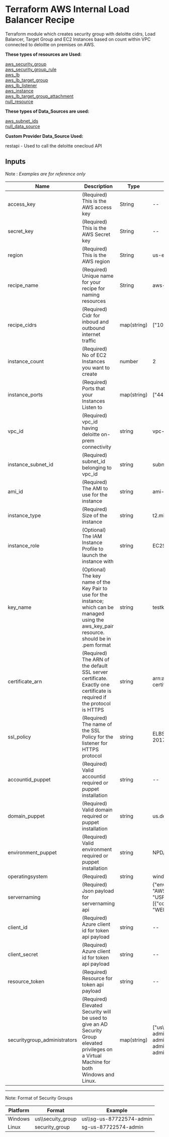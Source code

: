 # **Terraform AWS Internal Load Balancer Recipe**

Terraform module which creates security group with deloitte cidrs, Load Balancer, Target Group and EC2 Instances based on count within VPC connected to deloitte on premises on AWS.

**These types of resources are Used:**

[aws_security_group](https://www.terraform.io/docs/providers/aws/r/security_group.html) \
[aws_security_group_rule](https://www.terraform.io/docs/providers/aws/r/security_group_rule.html) \
[aws_lb](https://www.terraform.io/docs/providers/aws/r/lb.html) \
[aws_lb_target_group](https://www.terraform.io/docs/providers/aws/r/lb_target_group.html) \
[aws_lb_listener](https://www.terraform.io/docs/providers/aws/r/lb_listener.html) \
[aws_instance](https://www.terraform.io/docs/providers/aws/r/instance.html) \
[aws_lb_target_group_attachment](https://www.terraform.io/docs/providers/aws/r/lb_target_group_attachment.html) \
[null_resource](https://www.terraform.io/docs/providers/null/resource.html)

**These types of Data_Sources are used:**

[aws_subnet_ids](https://www.terraform.io/docs/providers/aws/d/subnet_ids.html) \
[null_data_source](https://www.terraform.io/docs/providers/null/data_source.html)

**Custom Provider Data_Source Used:**

restapi - Used to call the deloitte onecloud API

## **Inputs** 

Note : *Examples are for reference only*

Name | Description | Type | Examples |
---------|----------|---------|-------
 access_key | (Required) This is the AWS access key | String | --
 secret_key | (Required) This is the AWS Secret key | String | --
 region | (Required) This is the AWS region | String | us-east-1
 recipe_name | (Required) Unique name for your recipe for naming resources| String | aws-alb-webfront
 recipe_cidrs | (Required) Cidr for inboud and outbound internet traffic |  map(string)| ["10.0.0.0/8"]
 instance_count | (Required) No of EC2 Instances you want to create| number | 2
 instance_ports | (Required) Ports that your Instances Listen to | map(string) | ["443","3389"]/["443","22"]
 vpc_id | (Required)  vpc_id having deloitte on-prem connectivity | string | vpc-38gs47ed
 instance_subnet_id | (Required) subnet_id belonging to vpc_id  | string | subnet-0e6cgugd8sdgc19
 ami_id | (Required) The AMI to use for the instance | string | ami-01652280c5135f94b
 instance_type | (Required) Size of the instance | string | t2.micro/t2.nano/t2.medium/
 instance_role | (Optional) The IAM Instance Profile to launch the instance with  | string | EC2SSMAgentProfile
 key_name | (Optional) The key name of the Key Pair to use for the instance; which can be managed using the aws_key_pair resource. should be in .pem format | string | testkey
 certificate_arn | (Required) The ARN of the default SSL server certificate. Exactly one certificate is required if the protocol is HTTPS | string | arn:aws:iam::835354328:server-certificate/my-SSL-Certificate
 ssl_policy | (Required) The name of the SSL Policy for the listener for HTTPS protocol| string | ELBSecurityPolicy-TLS-1-2-2017-01
 accountid_puppet | (Required) Valid accountid required or puppet installation | string | --
 domain_puppet | (Required) Valid domain required or puppet installation| string | us.deloitte.com
 environment_puppet | (Required) Valid environment required or puppet installation| string | NPD/SBX
 operatingsystem | (Required) | string | windows/linux
 servernaming | (Required) Json payload for servernaming api |  | {"environment": "AWSPPRD","system": "USPPRD","vmAllocationRequest": [{"componentKey": "WEB","numberServers":"2"}]}
 client_id | (Required) Azure client id for token api payload | string | --
 client_secret | (Required) Azure client id for token api payload | string | --
 resource_token | (Required) Resource for token api payload | string | --
 securitygroup_administrators | (Required) Elevated Security will be used to give an AD Security Group elevated privileges on a Virtual Machine for both Windows and Linux. | map(string) | ["us\\\sg-us-87722574-admin","us\\\sg-us-9063368-admin"] / ["sg-us-87722574-admin","sg-us-9063368-admin"]
   
---------------------------------------------------------------

Note: Format of Security Groups
  
Platform | Format | Example
---------|----------|----------
 Windows | us\\\secuity_group | us\\\sg-us-87722574-admin
 Linux | security_group | sg-us-87722574-admin
 
 
